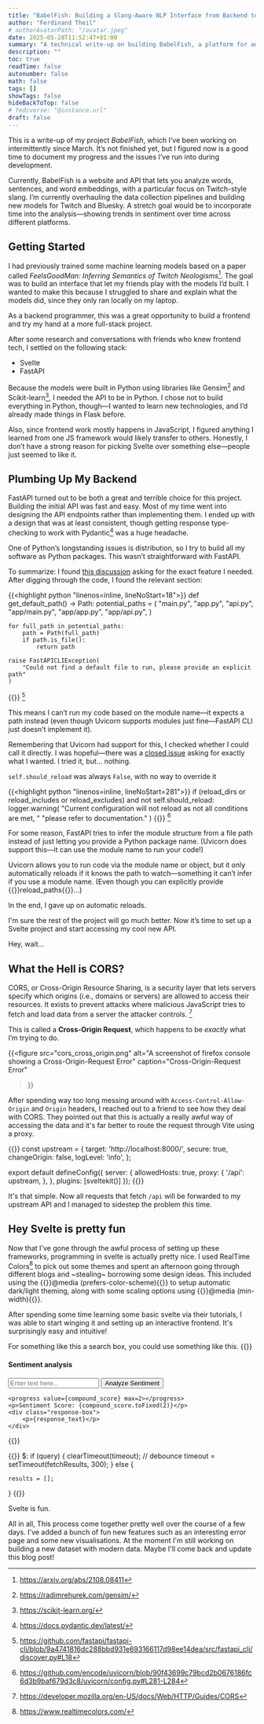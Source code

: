 ```yaml
---
title: "BabelFish: Building a Slang-Aware NLP Interface from Backend to Frontend"
author: "Ferdinand Theil"
# authorAvatarPath: "/avatar.jpeg"
date: 2025-05-28T11:52:47+01:00
summary: "A technical write-up on building BabelFish, a platform for analyzing word embeddings with a focus on Twitch-style slang"
description: ""
toc: true
readTime: false
autonumber: false
math: false
tags: []
showTags: false
hideBackToTop: false
# fediverse: "@instance.url"
draft: false
---
```


This is a write-up of my project *BabelFish*, which I’ve been working on intermittently since March.
It’s not finished yet, but I figured now is a good time to document my progress and the issues I’ve run into during development.

Currently, BabelFish is a website and API that lets you analyze words, sentences, and word embeddings, with a particular focus on Twitch-style slang.
I’m currently overhauling the data collection pipelines and building new models for Twitch and Bluesky.
A stretch goal would be to incorporate time into the analysis—showing trends in sentiment over time across different platforms.

## Getting Started

I had previously trained some machine learning models based on a paper called *FeelsGoodMan: Inferring Semantics of Twitch Neologisms*[^feelsgoodman].
The goal was to build an interface that let my friends play with the models I’d built.
I wanted to make this because I struggled to share and explain what the models did, since they only ran locally on my laptop.

As a backend programmer, this was a great opportunity to build a frontend and try my hand at a more full-stack project.

After some research and conversations with friends who knew frontend tech, I settled on the following stack:

* Svelte
* FastAPI

Because the models were built in Python using libraries like Gensim[^gensim] and Scikit-learn[^scikit], I needed the API to be in Python.
I chose not to build everything in Python, though—I wanted to learn new technologies, and I’d already made things in Flask before.

Also, since frontend work mostly happens in JavaScript, I figured anything I learned from one JS framework would likely transfer to others.
Honestly, I don’t have a strong reason for picking Svelte over something else—people just seemed to like it.

## Plumbing Up My Backend

FastAPI turned out to be both a great and terrible choice for this project.
Building the initial API was fast and easy. Most of my time went into designing the API endpoints rather than implementing them.
I ended up with a design that was at least consistent, though getting response type-checking to work with Pydantic[^pydantic] was a huge headache.

One of Python’s longstanding issues is distribution, so I try to build all my software as Python packages.
This wasn’t straightforward with FastAPI.

To summarize: I found [this discussion](https://github.com/fastapi/fastapi-cli/discussions/167) asking for the exact feature I needed.
After digging through the code, I found the relevant section:

{{<highlight python "linenos=inline, lineNoStart=18">}}
def get_default_path() -> Path:
    potential_paths = (
        "main.py",
        "app.py",
        "api.py",
        "app/main.py",
        "app/app.py",
        "app/api.py",
    )

    for full_path in potential_paths:
        path = Path(full_path)
        if path.is_file():
            return path

    raise FastAPICLIException(
        "Could not find a default file to run, please provide an explicit path"
    )

{{</highlight>}} [^fastapi-cli-ref]

This means I can’t run my code based on the module name—it expects a path instead (even though Uvicorn supports modules just fine—FastAPI CLI just doesn’t implement it).

Remembering that Uvicorn had support for this, I checked whether I could call it directly.
I was hopeful—there was a [closed issue](https://github.com/encode/uvicorn/issues/2554) asking for exactly what I wanted.
I tried it, but… nothing.

`self.should_reload` was always `False`, with no way to override it

{{<highlight python "linenos=inline, lineNoStart=281">}}
        if (reload_dirs or reload_includes or reload_excludes) and not self.should_reload:
            logger.warning(
                "Current configuration will not reload as not all conditions are met, " "please refer to documentation."
            )
{{</highlight>}} [^uvicorn-ref]

For some reason, FastAPI tries to infer the module structure from a file path instead of just letting you provide a Python package name.
(Uvicorn does support this—it can use the module name to run your code!)

Uvicorn allows you to run code via the module name or object,
but it only automatically reloads if it knows the path to watch—something it can’t infer if you use a module name. (Even though you can explicitly provide {{<hl python>}}reload_paths{{</hl>}}...)

In the end, I gave up on automatic reloads.

I'm sure the rest of the project will go much better.
Now it’s time to set up a Svelte project and start accessing my cool new API.

Hey, wait...

## What the Hell is CORS?

CORS, or Cross-Origin Resource Sharing, is a security layer that lets servers specify which origins (i.e., domains or servers) are allowed to access their resources.
It exists to prevent attacks where malicious JavaScript tries to fetch and load data from a server the attacker controls. [^cors]

This is called a **Cross-Origin Request**, which happens to be *exactly* what I’m trying to do.

{{<figure 
  src="cors_cross_origin.png"
  alt="A screenshot of firefox console showing a Cross-Origin-Request Error"
  caption="Cross-Origin-Request Error"
>}}

After spending way too long messing around with `Access-Control-Allow-Origin` and `Origin` headers, I reached out to a friend to see how they deal with CORS.
They pointed out that this is actually a really awful way of accessing the data and it's far better to route the request through Vite using a proxy.

{{<highlight typescript>}}
const upstream = {
	target: 'http://localhost:8000/',
	secure: true,
	changeOrigin: false,
	logLevel: 'info',
  };

export default defineConfig({
	server: {
		allowedHosts: true,
		proxy: {
			'/api': upstream,
		},
	},
	plugins: [sveltekit()]
});
{{</highlight>}}

It's that simple. Now all requests that fetch `/api` will be forwarded to my upstream API and I managed to sidestep the problem this time.

## Hey Svelte is pretty fun

Now that I've gone through the awful process of setting up these frameworks, programming in svelte is actually pretty nice. 
I used RealTime Colors[^realtimecolors] to pick out some themes and spent an afternoon going through different blogs and ~stealing~ borrowing some design ideas.
This included using the {{<hl css>}}@media (prefers-color-scheme){{</hl>}} to setup automatic dark/light theming, along with some scaling options using {{<hl css>}}@media (min-width){{</hl>}}.

After spending some time learning some basic svelte via their tutorials, I was able to start winging it and setting up an interactive frontend. 
It's surprisingly easy and intuitive!

For something like this a search box, you could use something like this.
{{<highlight svelte>}}
<section class="sentiment-search">
    <h4>Sentiment analysis</h4>
    <!-- <textarea bind:value={query} placeholder="Enter text here..."></textarea> -->
    <input bind:value={query} placeholder="Enter text here..." />
    <button on:click={fetchResults}>Analyze Sentiment</button>

    <progress value={compound_score} max=2></progress>
    <p>Sentiment Score: {compound_score.toFixed(2)}</p>
    <div class="response-box">
        <p>{response_text}</p>
    </div>
</section>
{{</highlight>}}

{{<highlight typescript>}}
$: if (query) {
    clearTimeout(timeout); // debounce
    timeout = setTimeout(fetchResults, 300);
} else {

    results = [];
}
{{</highlight>}}

Svelte is fun.

All in all, This process come together pretty well over the course of a few days. 
I've added a bunch of fun new features such as an interesting error page and some new visualisations. 
At the moment I'm still working on building a new dataset with modern data. Maybe I'll come back and update this blog post!


[^feelsgoodman]: https://arxiv.org/abs/2108.08411
[^gensim]: https://radimrehurek.com/gensim/
[^scikit]: https://scikit-learn.org/
[^pydantic]: https://docs.pydantic.dev/latest/
[^fastapi-cli-ref]: https://github.com/fastapi/fastapi-cli/blob/9a4741816dc288bbd931e693166117d98ee14dea/src/fastapi_cli/discover.py#L18
[^uvicorn-ref]: https://github.com/encode/uvicorn/blob/90f43699c79bcd2b0676186fc6d3b9baf679d3c8/uvicorn/config.py#L281-L284
[^cors]: https://developer.mozilla.org/en-US/docs/Web/HTTP/Guides/CORS
[^realtimecolors]: https://www.realtimecolors.com/
